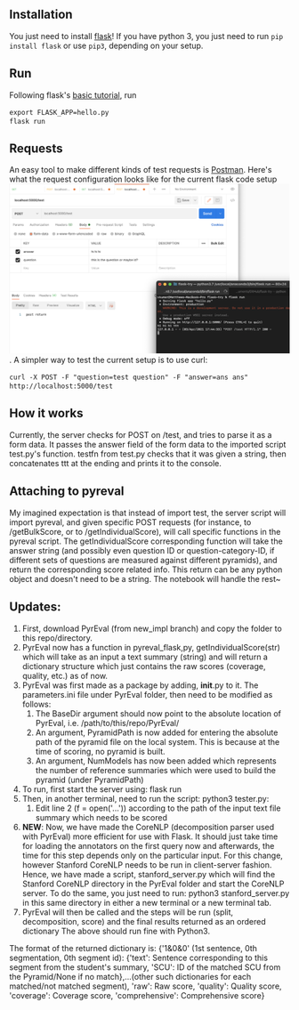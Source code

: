 ## Installation

You just need to install [flask](https://flask.palletsprojects.com/en/1.1.x/installation/#install-flask)! If you have python 3, you just need to run `pip install flask` or use `pip3`, depending on your setup.

## Run

Following flask's [basic tutorial](https://flask.palletsprojects.com/en/1.1.x/quickstart/#a-minimal-application), run 
```
export FLASK_APP=hello.py
flask run
```

## Requests

An easy tool to make different kinds of test  requests is [Postman](https://www.postman.com/downloads/). Here's what the request configuration looks like for the current flask code setup ![flask setup image](https://github.com/Visheshk/pyreval-flask/raw/main/Screen%20Shot%202021-04-03%20at%205.44.36%20PM.png). 
A simpler way to test the current setup is to use curl: 
```
curl -X POST -F "question=test question" -F "answer=ans ans" http://localhost:5000/test
```

## How it works
Currently, the server checks for POST on /test, and tries to parse it as a form data. It passes the answer field of the form data to the imported script test.py's function. testfn from test.py checks that it was given a string, then concatenates ttt at the ending and prints it to the console.

## Attaching to pyreval
My imagined expectation is that instead of import test, the server script will import pyreval, and given specific POST requests (for instance, to /getBulkScore, or to /getIndividualScore), will call specific functions in the pyreval script. The getIndividualScore corresponding function will take the answer string (and possibly even question ID or question-category-ID, if different sets of questions are measured against different pyramids), and return the corresponding score related info. This return can be any python object and doesn't need to be a string. The notebook will handle the rest~

## Updates:

1. First, download PyrEval (from new_impl branch) and copy the folder to this repo/directory.
2. PyrEval now has a function in pyreval_flask,py, getIndividualScore(str) which will take as an input a text summary (string) and will return a dictionary structure which just contains the raw scores (coverage, quality, etc.) as of now.
3. PyrEval was first made as a package by adding, __init__.py to it. The parameters.ini file under PyrEval folder, then need to be modified as follows:
	1. The BaseDir argument should now point to the absolute location of PyrEval, i.e. /path/to/this/repo/PyrEval/
	2. An argument, PyramidPath is now added for entering the absolute path of the pyramid file on the local system. This is because at the time of scoring, no pyramid is built.
	3. An argument, NumModels has now been added which represents the number of reference summaries which were used to build the pyramid (under PyramidPath)
4. To run, first start the server using: flask run
5. Then, in another terminal, need to run the script: python3 tester.py:
	1. Edit line 2 (f = open('...')) according to the path of the input text file summary which needs to be scored
6. **NEW**: Now, we have made the CoreNLP (decomposition parser used with PyrEval) more efficient for use with Flask. It should just take time for loading the annotators on the first query now and afterwards, the time for this step depends only on the particular input. For this change, however Stanford CoreNLP needs to be run in client-server fashion. Hence, we have made a script, stanford_server.py which will find the Stanford CoreNLP directory in the PyrEval folder and start the CoreNLP server. To do the same, you just need to run: python3 stanford_server.py in this same directory in either a new terminal or a new terminal tab.
7. PyrEval will then be called and the steps will be run (split, decomposition, score) and the final results returned as an ordered dictionary
The above should run fine with Python3.

The format of the returned dictionary is:
{'1&0&0' (1st sentence, 0th segmentation, 0th segment id): {'text': Sentence corresponding to this segment from the student's summary,  'SCU': ID of the matched SCU from the Pyramid/None if no match},...(other such dictionaries for each matched/not matched segment), 'raw': Raw score, 'quality': Quality score, 'coverage': Coverage score, 'comprehensive': Comprehensive score}
